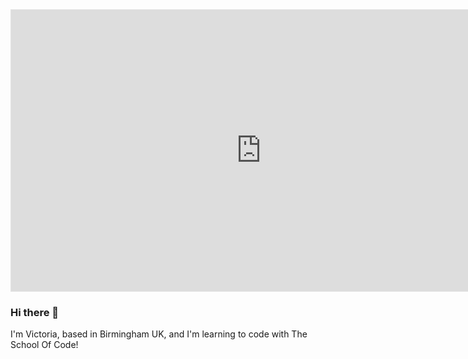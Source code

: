 <iframe style="border: 1px solid rgba(0, 0, 0, 0.1);" width="800" height="450" src="https://www.figma.com/embed?embed_host=share&url=https%3A%2F%2Fwww.figma.com%2Ffile%2FFV3nJ4MIZAtLpvZJaELPx1%2FUntitled%3Ftype%3Ddesign%26node-id%3D0%253A1%26mode%3Ddesign%26t%3D7YN2L920RoSxhOZK-1" allowfullscreen></iframe>


### Hi there 👋
I'm Victoria, based in Birmingham UK, and I'm learning to code with The School Of Code! 
<!--
**veepgoose/veepgoose** is a ✨ _special_ ✨ repository because its `README.md` (this file) appears on your GitHub profile.

Here are some ideas to get you started:

- 🔭 I’m currently working on ...
- 🌱 I’m currently learning ...
- 👯 I’m looking to collaborate on ...
- 🤔 I’m looking for help with ...
- 💬 Ask me about ...
- 📫 How to reach me: ...
- 😄 Pronouns: ...
- ⚡ Fun fact: ...
-->
